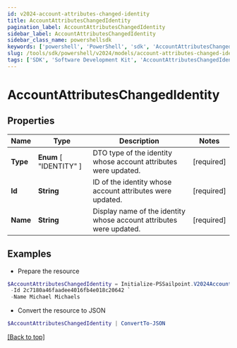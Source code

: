 ```yaml
---
id: v2024-account-attributes-changed-identity
title: AccountAttributesChangedIdentity
pagination_label: AccountAttributesChangedIdentity
sidebar_label: AccountAttributesChangedIdentity
sidebar_class_name: powershellsdk
keywords: ['powershell', 'PowerShell', 'sdk', 'AccountAttributesChangedIdentity'] 
slug: /tools/sdk/powershell/v2024/models/account-attributes-changed-identity
tags: ['SDK', 'Software Development Kit', 'AccountAttributesChangedIdentity']
---
```



# AccountAttributesChangedIdentity

## Properties

Name | Type | Description | Notes
------------ | ------------- | ------------- | -------------
**Type** |   **Enum** [  "IDENTITY" ] | DTO type of the identity whose account attributes were updated. | [required]
**Id** |  **String** | ID of the identity whose account attributes were updated. | [required]
**Name** |  **String** | Display name of the identity whose account attributes were updated. | [required]

## Examples

- Prepare the resource
```powershell
$AccountAttributesChangedIdentity = Initialize-PSSailpoint.V2024AccountAttributesChangedIdentity  -Type IDENTITY `
 -Id 2c7180a46faadee4016fb4e018c20642 `
 -Name Michael Michaels
```

- Convert the resource to JSON
```powershell
$AccountAttributesChangedIdentity | ConvertTo-JSON
```


[[Back to top]](#) 

